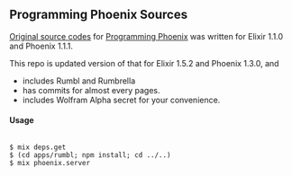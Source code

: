 ## Programming Phoenix Sources

[Original source codes](https://pragprog.com/titles/phoenix/source_code) for [Programming Phoenix](https://www.amazon.com/Programming-Phoenix-Productive-Reliable-Fast/dp/1680501453) was written for Elixir 1.1.0 and Phoenix 1.1.1.

This repo is updated version of that for Elixir 1.5.2 and Phoenix 1.3.0, and

* includes Rumbl and Rumbrella
* has commits for almost every pages.
* includes Wolfram Alpha secret for your convenience.

#### Usage

```shell

$ mix deps.get
$ (cd apps/rumbl; npm install; cd ../..)
$ mix phoenix.server

```
